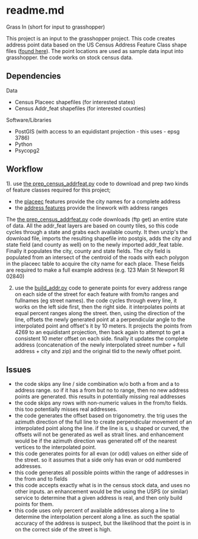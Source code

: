 readme.md
===========
Grass In (short for input to grasshopper)

This project is an input to the grasshopper project.  This code creates address point data based on the US Census Address Feature Class shape files ([found here](http://ftp2.census.gov/geo/tiger/TIGER2014/ADDRFEAT/)). The point locations are used as sample data input into grasshopper.  the code works on stock census data.

Dependencies
------------
Data
- Census Placeec shapefiles (for interested states)
- Census Addr_feat shapefiles (for interested counties)

Software/Libraries
- PostGIS (with access to an equidistant projection - this uses - epsg 3786)
- Python
- Psycopg2

Workflow
--------
1). use [the prep_census_addrfeat.py](https://github.com/feomike/grass_in/blob/master/prep_census_addrfeat.py) code to download and prep two kinds of feature classes required for this project;

- the [placeec](http://ftp2.census.gov/geo/tiger/TIGER2014/PLACEEC/) features provide the city names for a complete address
- the [address features](http://ftp2.census.gov/geo/tiger/TIGER2014/ADDRFEAT/) provide the linework with address ranges
	
The [the prep_census_addrfeat.py](https://github.com/feomike/grass_in/blob/master/prep_census_addrfeat.py) code downloads (ftp get) an entire state of data.  All the addr_feat layers are based on county tiles, so this code cycles through a state and grabs each available county.  It then unzip's the download file, imports the resulting shapefile into postgis, adds the city and state field (and county as well) on to the newly imported addr_feat table.  Finally it populates the city, county and state fields.  The city field is populated from an intersect of the centroid of the roads with each polygon in the placeec table to acquire the city name for each place.  These fields are required to make a full example address (e.g. 123 Main St Newport RI 02840)
	
2) use the [build_addr.py](https://github.com/feomike/grass_in/blob/master/build_address.py) code to generate points for every address range on each side of the street for each feature with from/to ranges and fullnames (eg street names).  the code cycles through every line, it works on the left side first, then the right side.  it interpolates points at equal percent ranges along the street.  then, using the direction of the line, offsets the newly generated point at a perpendicular angle to the interpolated point and offset's it by 10 meters.  It projects the points from 4269 to an equidistant projection, then back again to attempt to get a consistent 10 meter offset on each side.  finally it updates the complete address (concatenation of the newly interpolated street number + full address + city and zip) and the original tlid to the newly offset point.

Issues
------
- the code skips any line / side combination w/o both a from and a to address range.  so if it has a from but no to range, then no new address points are generated.  this results in potentially missing real addresses
- the code skips any rows with non-numeric values in the from/to fields. this too potentially misses real addresses.
- the code generates the offset based on trigonometry.  the trig uses the azimuth direction of the full line to create perpendicular movement of an interpolated point along the line.  if the line is s, u shaped or curved, the offsets will not be generated as well as strait lines. and enhancement would be if the azimuth direction was generated off of the nearest vertices to the interpolated point.
- this code generates points for all evan (or odd) values on either side of the street.  so it assumes that a side only has evan or odd numbered addresses.  
- this code generates all possible points within the range of addresses in the from and to fields
- this code accepts exactly what is in the census stock data, and uses no other inputs.  an enhancement would be the using the USPS (or similar) service to determine that a given address is real, and then only build points for them.
- this code uses only percent of available addresses along a line to determine the interpolation percent along a line.  as such the spatial accuracy of the address is suspect, but the likelihood that the point is in on the correct side of the street is high.
